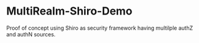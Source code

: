 # MultiRealm-Shiro-Demo
Proof of concept using Shiro as security framework having multilple authZ and authN sources.
